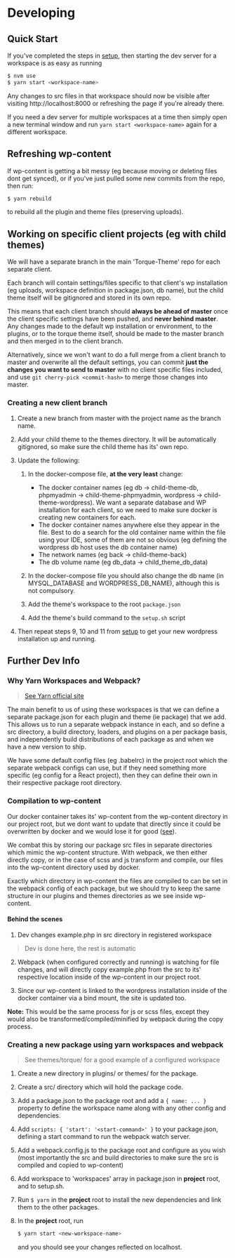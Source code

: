 # Developing

## Quick Start

If you've completed the steps in [setup](./setup.md), then starting the dev server for a workspace is as easy as running

```sh
$ nvm use
$ yarn start <workspace-name>
```

Any changes to src files in that workspace should now be visible after visiting http://localhost:8000 or refreshing the page if you're already there.

If you need a dev server for multiple workspaces at a time then simply open a new terminal window and run `yarn start <workspace-name>` again for a different workspace.

## Refreshing wp-content

If wp-content is getting a bit messy (eg because moving or deleting files dont get synced), or if you've just pulled some new commits from the repo, then run:

```sh
$ yarn rebuild
```

to rebuild all the plugin and theme files (preserving uploads).

## Working on specific client projects (eg with child themes)

We will have a separate branch in the main 'Torque-Theme' repo for each separate client.

Each branch will contain settings/files specific to that client's wp installation (eg uploads, workspace definition in package.json, db name), but the child theme itself will be gitignored and stored in its own repo.

This means that each client branch should **always be ahead of master** once the client specific settings have been pushed, and **never behind master**. Any changes made to the default wp installation or environment, to the plugins, or to the torque theme itself, should be made to the master branch and then merged in to the client branch.

Alternatively, since we won't want to do a full merge from a client branch to master and overwrite all the default settings, you can commit **just the changes you want to send to master** with no client specific files included, and use `git cherry-pick <commit-hash>` to merge those changes into master.

### Creating a new client branch

1.  Create a new branch from master with the project name as the branch name.

2.  Add your child theme to the themes directory. It will be automatically gitignored, so make sure the child theme has its' own repo.

3.  Update the following:

    1.  In the docker-compose file, **at the very least** change:

        - The docker container names
          (eg db -> child-theme-db, phpmyadmin -> child-theme-phpmyadmin, wordpress -> child-theme-wordpress).
          We want a separate database and WP installation for each client, so we need to make sure docker is creating new containers for each.
        - The docker container names anywhere else they appear in the file.
          Best to do a search for the old container name within the file using your IDE, some of them are not so obvious
          (eg defining the wordpress db host uses the db container name)
        - The network names
          (eg back -> child-theme-back)
        - The db volume name
          (eg db_data -> child_theme_db_data)

    2.  In the docker-compose file you should also change the db name (in MYSQL_DATABASE and WORDPRESS_DB_NAME), although this is not compulsory.
    3.  Add the theme's workspace to the root `package.json`
    4.  Add the theme's build command to the `setup.sh` script

4.  Then repeat steps 9, 10 and 11 from [setup](./setup.md) to get your new wordpress installation up and running.

## Further Dev Info

### Why Yarn Workspaces and Webpack?

> [See Yarn official site](https://yarnpkg.com/lang/en/docs/workspaces/)

The main benefit to us of using these workspaces is that we can define a separate package.json for each plugin and theme (ie package) that we add. This allows us to run a separate webpack instance in each, and so define a src directory, a build directory, loaders, and plugins on a per package basis, and independently build distributions of each package as and when we have a new version to ship.

We have some default config files (eg .babelrc) in the project root which the separate webpack configs can use, but if they need something more specific (eg config for a React project), then they can define their own in their respective package root directory.

### Compilation to wp-content

Our docker container takes its' wp-content from the wp-content directory in our project root, but we dont want to update that directly since it could be overwritten by docker and we would lose it for good ([see](./docker.md#updating-wp-content)).

We combat this by storing our package src files in separate directories which mimic the wp-content structure. With webpack, we then either directly copy, or in the case of scss and js transform and compile, our files into the wp-content directory used by docker.

Exactly which directory in wp-content the files are compiled to can be set in the webpack config of each package, but we should try to keep the same structure in our plugins and themes directories as we see inside wp-content.

#### Behind the scenes

1.  Dev changes example.php in src directory in registered workspace

> Dev is done here, the rest is automatic

2.  Webpack (when configured correctly and running) is watching for file changes, and will directly copy example.php from the src to its' respective location inside of the wp-content in our project root.

3.  Since our wp-content is linked to the wordpress installation inside of the docker container via a bind mount, the site is updated too.

**Note:** This would be the same process for js or scss files, except they would also be transformed/compiled/minified by webpack during the copy process.

### Creating a new package using yarn workspaces and webpack

> See themes/torque/ for a good example of a configured workspace

1.  Create a new directory in plugins/ or themes/ for the package.

2.  Create a src/ directory which will hold the package code.

3.  Add a package.json to the package root and add a `{ name: ... }` property to define the workspace name along with any other config and dependencies.

4.  Add `scripts: { 'start': '<start-command>' }` to your package.json, defining a start command to run the webpack watch server.

5.  Add a webpack.config.js to the package root and configure as you wish (most importantly the src and build directories to make sure the src is compiled and copied to wp-content)

6.  Add workspace to 'workspaces' array in package.json in **project** root, and to setup.sh.

7.  Run `$ yarn` in the **project** root to install the new dependencies and link them to the other packages.

8.  In the **project** root, run

    ```sh
    $ yarn start <new-workspace-name>
    ```

    and you should see your changes reflected on localhost.
